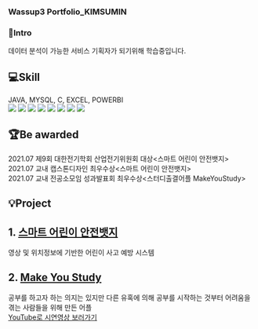 ### Wassup3 Portfolio_KIMSUMIN   
### 👋Intro 
데이터 분석이 가능한 서비스 기획자가 되기위해 학습중입니다.      
   
## 💻Skill   
JAVA, MYSQL, C, EXCEL, POWERBI   
<img src="https://img.shields.io/badge/javascript-F7DF1E?style=for-the-badge&logo=javascript&logoColor=black"/>
<img src="https://img.shields.io/badge/mysql-4479A1?style=for-the-badge&logo=mysql&logoColor=white"/>
<img src="https://img.shields.io/badge/Microsoft Excel-217346?style=for-the-badge&logo=excel&logoColor="/>
<img src="https://img.shields.io/badge/c-A8B9CC?style=for-the-badge&logo=c&logoColor="/>
<img src="https://img.shields.io/badge/github-181717?style=for-the-badge&logo=github&logoColor=white"/>
<img src="https://img.shields.io/badge/git-F05032?style=for-the-badge&logo=git&logoColor=white"/>
<img src="https://img.shields.io/badge/android-34A853?style=for-the-badge&logo=android&logoColor=white"/>
<img src="https://img.shields.io/badge/Power BI-F2C811?style=for-the-badge&logo=powerbi&logoColor=black"/>
   
## 🏆Be awarded  
2021.07 제9회 대한전기학회 산업전기위원회 대상<스마트 어린이 안전뱃지>   
2021.07 교내 캡스톤디자인 최우수상<스마트 어린이 안전뱃지>     
2021.07 교내 전공소모임 성과발표회 최우수상<스터디출결어플 MakeYouStudy>   
   
## 💡Project 
## 1. [스마트 어린이 안전뱃지](https://github.com/TalkingPotato-Project/SmartBadge-JetsonNano)   
영상 및 위치정보에 기반한 어린이 사고 예방 시스템   
   
## 2. [Make You Study](https://github.com/YouthProject/MakeYouStudy)      
공부를 하고자 하는 의지는 있지만 다른 유혹에 의해 공부를 시작하는 것부터 어려움을 겪는 사람들을 위해 만든 어플     
[YouTube로 시연영상 보러가기](https://www.youtube.com/watch?v=fFYOpKca4wU&t=29s)